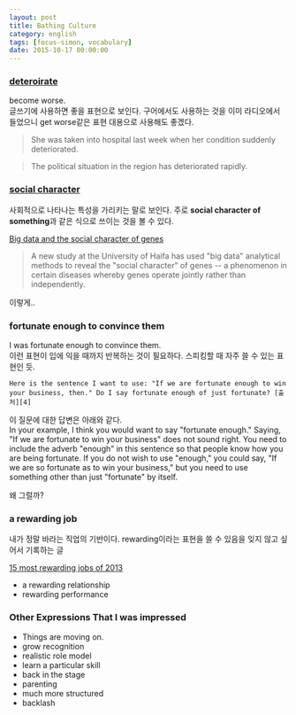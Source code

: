 ```yaml
---
layout: post
title: Bathing Culture
category: english
tags: [focus-simon, vocabulary]
date: 2015-10-17 00:00:00
---
```


### [deteroirate][1]

become worse.<br/>
글쓰기에 사용하면 좋을 표현으로 보인다. 구어에서도 사용하는 것을 이미 라디오에서 들었으니 get worse같은 표현 대용으로 사용해도 좋겠다.

> She was taken into ​hospital last ​week when her ​condition ​suddenly deteriorated.

> The ​political ​situation in the ​region has deteriorated ​rapidly.


### [social character][3]
사회적으로 나타나는 특성을 가리키는 말로 보인다. 주로 <strong>social character of something</strong>과 같은 식으로 쓰이는 것을 볼 수 있다.

[Big data and the social character of genes][2]
> A new study at the University of Haifa has used "big data" analytical methods to reveal the "social character" of genes -- a phenomenon in certain diseases whereby genes operate jointly rather than independently.

이렇게..


### fortunate enough to convince them
I was fortunate enough to convince them.<br/>
이런 표현이 입에 익을 때까지 반복하는 것이 필요하다. 스피킹할 때 자주 쓸 수 있는 표현인 듯.

```
Here is the sentence I want to use: "If we are fortunate enough to win your business, then." Do I say fortunate enough of just fortunate? [출처][4]
```

이 질문에 대한 답변은 아래와 같다.<br/>
In your example, I think you would want to say "fortunate enough." Saying, "If we are fortunate to win your business" does not sound right. You need to include the adverb "enough" in this sentence so that people know how you are being fortunate. If you do not wish to use "enough," you could say, "If we are so fortunate as to win your business," but you need to use something other than just "fortunate" by itself.

왜 그럴까?

### a rewarding job
내가 정말 바라는 직업의 기반이다. rewarding이라는 표현을 쓸 수 있음을 잊지 않고 싶어서 기록하는 글

[15 most rewarding jobs of 2013][5]

 * a rewarding relationship
 * rewarding performance

 ### Other Expressions That I was impressed
 * Things are moving on.
 * grow recognition
 * realistic role model
 * learn a particular skill
 * back in the stage
 * parenting
 * much more structured
 * backlash

[1]: http://dictionary.cambridge.org/dictionary/english/deteriorate
[2]: http://www.sciencedaily.com/releases/2015/08/150813084035.htm
[3]: http://fromm-online.org/en/gesellschafts-charakter-charakter-der-gesellschaft-sozialcharakter/
[4]: http://community.write.com/topic/1346-fortunate-or-fortunate-enough/
[5]: http://www.zdnet.com/article/15-most-rewarding-jobs-of-2013/
